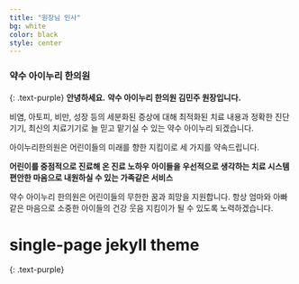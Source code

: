 ```yaml
---
title: "원장님 인사"
bg: white
color: black
style: center
---
```


### **약수 아이누리 한의원**
{: .text-purple}
**안녕하세요.**
**약수 아이누리 한의원 김민주 원장입니다.**

비염, 아토피, 비만, 성장 등의 세분화된 증상에 대해
최적화된 치료 내용과 정확한 진단기기, 최신의 치료기기로
늘 믿고 맡기실 수 있는 약수 아이누리 되겠습니다.

아이누리한의원은 어린이들의 미래를 향한 지킴이로 세 가지를 약속드립니다.

**어린이를 중점적으로 진료해 온 진료 노하우**
**아이들을 우선적으로 생각하는 치료 시스템**
**편안한 마음으로 내원하실 수 있는 가족같은 서비스**

약수 아이누리 한의원은 어린이들의 무한한 꿈과 희망을 지원합니다.
항상 엄마와 아빠같은 마음으로
소중한 아이들의 건강 웃음 지킴이가 될 수 있도록 노력하겠습니다.

<span class="fa-stack subtlecircle" style="font-size:100px; background:rgba(255,166,0,0.1)">
  <i class="fa fa-circle fa-stack-2x text-white"></i>
  <i class="fa fa-bicycle fa-stack-1x text-orange"></i>
</span>

# single-page jekyll theme
{: .text-purple}
